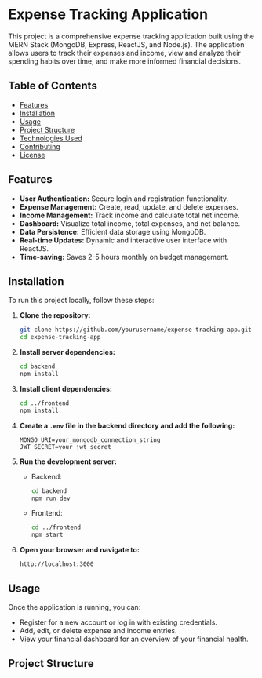 # Expense Tracking Application

This project is a comprehensive expense tracking application built using the MERN Stack (MongoDB, Express, ReactJS, and Node.js). The application allows users to track their expenses and income, view and analyze their spending habits over time, and make more informed financial decisions.

## Table of Contents
- [Features](#features)
- [Installation](#installation)
- [Usage](#usage)
- [Project Structure](#project-structure)
- [Technologies Used](#technologies-used)
- [Contributing](#contributing)
- [License](#license)

## Features
- **User Authentication:** Secure login and registration functionality.
- **Expense Management:** Create, read, update, and delete expenses.
- **Income Management:** Track income and calculate total net income.
- **Dashboard:** Visualize total income, total expenses, and net balance.
- **Data Persistence:** Efficient data storage using MongoDB.
- **Real-time Updates:** Dynamic and interactive user interface with ReactJS.
- **Time-saving:** Saves 2-5 hours monthly on budget management.

## Installation

To run this project locally, follow these steps:

1. **Clone the repository:**
    ```bash
    git clone https://github.com/yourusername/expense-tracking-app.git
    cd expense-tracking-app
    ```

2. **Install server dependencies:**
    ```bash
    cd backend
    npm install
    ```

3. **Install client dependencies:**
    ```bash
    cd ../frontend
    npm install
    ```

4. **Create a `.env` file in the backend directory and add the following:**
    ```
    MONGO_URI=your_mongodb_connection_string
    JWT_SECRET=your_jwt_secret
    ```

5. **Run the development server:**
    - Backend:
        ```bash
        cd backend
        npm run dev
        ```
    - Frontend:
        ```bash
        cd ../frontend
        npm start
        ```

6. **Open your browser and navigate to:**
    ```
    http://localhost:3000
    ```

## Usage

Once the application is running, you can:
- Register for a new account or log in with existing credentials.
- Add, edit, or delete expense and income entries.
- View your financial dashboard for an overview of your financial health.

## Project Structure

